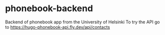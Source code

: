 # phonebook-backend
Backend of phonebook app from the University of Helsinki
To try the API go to https://hugo-phonebook-api.fly.dev/api/contacts
